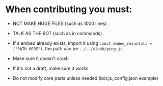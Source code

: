 # When contributing you must:

- NOT MAKE HUGE FILES (such as 1000 lines)

- TALK AS THE BOT (such as in commands)

- If a embed already exists, import it using ```const embed_reinstall = ("PATH HERE")```, the path can be ```../../slash/ping.js```. 

- Make sure it doesn't crash

- If it's not a draft, make sure it works

- Do not modify core parts unless needed (bot.js, config.json example)

